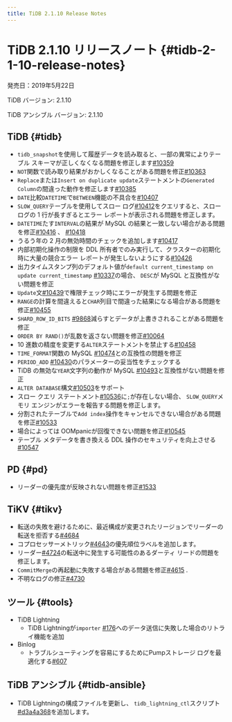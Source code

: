 ```yaml
---
title: TiDB 2.1.10 Release Notes
---
```


# TiDB 2.1.10 リリースノート {#tidb-2-1-10-release-notes}

発売日：2019年5月22日

TiDB バージョン: 2.1.10

TiDB アンシブル バージョン: 2.1.10

## TiDB {#tidb}

-   `tidb_snapshot`を使用して履歴データを読み取ると、一部の異常によりテーブル スキーマが正しくなくなる問題を修正します[#10359](https://github.com/pingcap/tidb/pull/10359)
-   `NOT`関数で読み取り結果がおかしくなることがある問題を修正[#10363](https://github.com/pingcap/tidb/pull/10363)
-   `Replace`または`Insert on duplicate update`ステートメントの`Generated Column`の間違った動作を修正します[#10385](https://github.com/pingcap/tidb/pull/10385)
-   `DATE`比較`DATETIME`で`BETWEEN`機能の不具合を[#10407](https://github.com/pingcap/tidb/pull/10407)
-   `SLOW_QUERY`テーブルを使用してスロー ログ[#10412](https://github.com/pingcap/tidb/pull/10412)をクエリすると、スロー ログの 1 行が長すぎるとエラー レポートが表示される問題を修正します。
-   `DATETIME`たす`INTERVAL`の結果が MySQL の結果と一致しない場合がある問題を修正[#10416](https://github.com/pingcap/tidb/pull/10416) 、 [#10418](https://github.com/pingcap/tidb/pull/10418)
-   うるう年の 2 月の無効時間のチェックを追加します[#10417](https://github.com/pingcap/tidb/pull/10417)
-   内部初期化操作の制限を DDL 所有者でのみ実行して、クラスターの初期化時に大量の競合エラー レポートが発生しないようにする[#10426](https://github.com/pingcap/tidb/pull/10426)
-   出力タイムスタンプ列のデフォルト値が`default current_timestamp on update current_timestamp` [#10337](https://github.com/pingcap/tidb/issues/10337)の場合、 `DESC`が MySQL と互換性がない問題を修正
-   `Update`文[#10439](https://github.com/pingcap/tidb/pull/10439)で権限チェック時にエラーが発生する問題を修正
-   `RANGE`の計算を間違えると`CHAR`列目で間違った結果になる場合がある問題を修正[#10455](https://github.com/pingcap/tidb/pull/10455)
-   `SHARD_ROW_ID_BITS` [#9868](https://github.com/pingcap/tidb/pull/9868)減らすとデータが上書きされることがある問題を修正
-   `ORDER BY RAND()`が乱数を返さない問題を修正[#10064](https://github.com/pingcap/tidb/pull/10064)
-   10 進数の精度を変更する`ALTER`ステートメントを禁止する[#10458](https://github.com/pingcap/tidb/pull/10458)
-   `TIME_FORMAT`関数の MySQL [#10474](https://github.com/pingcap/tidb/pull/10474)との互換性の問題を修正
-   `PERIOD_ADD` [#10430](https://github.com/pingcap/tidb/pull/10430)のパラメーターの妥当性をチェックする
-   TiDB の無効な`YEAR`文字列の動作が MySQL [#10493](https://github.com/pingcap/tidb/pull/10493)と互換性がない問題を修正
-   `ALTER DATABASE`構文[#10503](https://github.com/pingcap/tidb/pull/10503)をサポート
-   スロー クエリ ステートメント[#10536](https://github.com/pingcap/tidb/pull/10536)に`;`が存在しない場合、 `SLOW_QUERY`メモリ エンジンがエラーを報告する問題を修正します。
-   分割されたテーブルで`Add index`操作をキャンセルできない場合がある問題を修正[#10533](https://github.com/pingcap/tidb/pull/10533)
-   場合によっては OOMpanicが回復できない問題を修正[#10545](https://github.com/pingcap/tidb/pull/10545)
-   テーブル メタデータを書き換える DDL 操作のセキュリティを向上させる[#10547](https://github.com/pingcap/tidb/pull/10547)

## PD {#pd}

-   リーダーの優先度が反映されない問題を修正[#1533](https://github.com/pingcap/pd/pull/1533)

## TiKV {#tikv}

-   転送の失敗を避けるために、最近構成が変更されたリージョンでリーダーの転送を拒否する[#4684](https://github.com/tikv/tikv/pull/4684)
-   コプロセッサーメトリック[#4643](https://github.com/tikv/tikv/pull/4643)の優先順位ラベルを追加します。
-   リーダー[#4724](https://github.com/tikv/tikv/pull/4724)の転送中に発生する可能性のあるダーティ リードの問題を修正します。
-   `CommitMerge`の再起動に失敗する場合がある問題を修正[#4615](https://github.com/tikv/tikv/pull/4615) .
-   不明なログの修正[#4730](https://github.com/tikv/tikv/pull/4730)

## ツール {#tools}

-   TiDB Lightning
    -   TiDB Lightningが`importer` [#176](https://github.com/pingcap/tidb-lightning/pull/176)へのデータ送信に失敗した場合のリトライ機能を追加
-   Binlog
    -   トラブルシューティングを容易にするためにPumpストレージ ログを最適化する[#607](https://github.com/pingcap/tidb-binlog/pull/607)

## TiDB アンシブル {#tidb-ansible}

-   TiDB Lightningの構成ファイルを更新し、 `tidb_lightning_ctl`スクリプト[#d3a4a368](https://github.com/pingcap/tidb-ansible/commit/d3a4a368810a421c49980899a286cf010569b4c7)を追加します。
